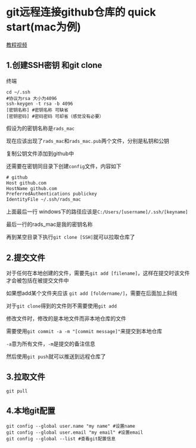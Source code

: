 # git远程连接github仓库的 quick start(mac为例)

[教程视频](https://www.bilibili.com/video/BV1HM411377j?vd_source=8924ad59b4f62224f165e16aa3d04f00&spm_id_from=333.788.videopod.sections&p=11)

## 1.创建SSH密钥 和git clone

终端

```shell
cd ~/.ssh
#协议为rsa 大小为4096
ssh-keygen -t rsa -b 4096
[密钥名称] #密钥名称 可缺省
[密钥密码] #密码密码 可却省（感觉没有必要）
```

假设为的密钥名称是`rads_mac`

现在应该出现了`rads_mac`和`rads_mac.pub`两个文件，分别是私钥和公钥

复制公钥文件添加到github中

还需要在密钥同目录下创建`config`文件，内容如下

```txt
# github
Host github.com
HostName github.com
PreferredAuthentications publickey
IdentityFile ~/.ssh/rads_mac
```
上面最后一行 windows下的路径应该是`C:/Users/[username]/.ssh/[keyname]`

最后一行的rads_mac是我的密钥名称

再到某空目录下执行`git clone [SSH]`就可以拉取仓库了

## 2.提交文件

对于任何在本地创建的文件，需要先`git add [filename]`，这样在提交时该文件才会被包括在被提交文件中

如果想add某个文件夹应该 `git add [foldername/]`，需要在后面加上斜线

对于`git clone`得到的文件则不需要使用`git add`

修改文件时，修改的是本地文件而非本地仓库的文件

需要使用`git commit -a -m "[commit message]"`来提交到本地仓库

`-a`意为所有文件，`-m`是提交的备注信息

然后使用`git push`就可以推送到远程仓库了

## 3.拉取文件

`git pull`

## 4.本地git配置

```shell
git config --global user.name "my name" #设置name
git config --global user.email "my email" #设置email
git config --global --list #查看git配置信息
```

